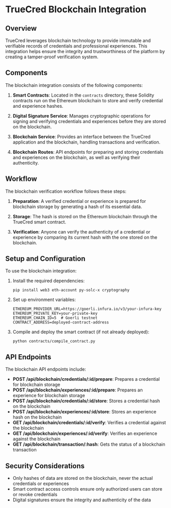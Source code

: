 # TrueCred Blockchain Integration

## Overview

TrueCred leverages blockchain technology to provide immutable and verifiable records of credentials and professional experiences. This integration helps ensure the integrity and trustworthiness of the platform by creating a tamper-proof verification system.

## Components

The blockchain integration consists of the following components:

1. **Smart Contracts**: Located in the `contracts` directory, these Solidity contracts run on the Ethereum blockchain to store and verify credential and experience hashes.

2. **Digital Signature Service**: Manages cryptographic operations for signing and verifying credentials and experiences before they are stored on the blockchain.

3. **Blockchain Service**: Provides an interface between the TrueCred application and the blockchain, handling transactions and verification.

4. **Blockchain Routes**: API endpoints for preparing and storing credentials and experiences on the blockchain, as well as verifying their authenticity.

## Workflow

The blockchain verification workflow follows these steps:

1. **Preparation**: A verified credential or experience is prepared for blockchain storage by generating a hash of its essential data.

2. **Storage**: The hash is stored on the Ethereum blockchain through the TrueCred smart contract.

3. **Verification**: Anyone can verify the authenticity of a credential or experience by comparing its current hash with the one stored on the blockchain.

## Setup and Configuration

To use the blockchain integration:

1. Install the required dependencies:

   ```
   pip install web3 eth-account py-solc-x cryptography
   ```

2. Set up environment variables:

   ```
   ETHEREUM_PROVIDER_URL=https://goerli.infura.io/v3/your-infura-key
   ETHEREUM_PRIVATE_KEY=your-private-key
   ETHEREUM_CHAIN_ID=5  # Goerli testnet
   CONTRACT_ADDRESS=deployed-contract-address
   ```

3. Compile and deploy the smart contract (if not already deployed):
   ```
   python contracts/compile_contract.py
   ```

## API Endpoints

The blockchain API endpoints include:

- **POST /api/blockchain/credentials/:id/prepare**: Prepares a credential for blockchain storage
- **POST /api/blockchain/experiences/:id/prepare**: Prepares an experience for blockchain storage
- **POST /api/blockchain/credentials/:id/store**: Stores a credential hash on the blockchain
- **POST /api/blockchain/experiences/:id/store**: Stores an experience hash on the blockchain
- **GET /api/blockchain/credentials/:id/verify**: Verifies a credential against the blockchain
- **GET /api/blockchain/experiences/:id/verify**: Verifies an experience against the blockchain
- **GET /api/blockchain/transaction/:hash**: Gets the status of a blockchain transaction

## Security Considerations

- Only hashes of data are stored on the blockchain, never the actual credentials or experiences
- Smart contract access controls ensure only authorized users can store or revoke credentials
- Digital signatures ensure the integrity and authenticity of the data
